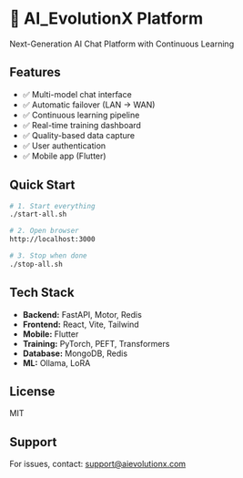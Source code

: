 # 🚀 AI_EvolutionX Platform

Next-Generation AI Chat Platform with Continuous Learning

## Features

- ✅ Multi-model chat interface
- ✅ Automatic failover (LAN → WAN)
- ✅ Continuous learning pipeline
- ✅ Real-time training dashboard
- ✅ Quality-based data capture
- ✅ User authentication
- ✅ Mobile app (Flutter)

## Quick Start
```bash
# 1. Start everything
./start-all.sh

# 2. Open browser
http://localhost:3000

# 3. Stop when done
./stop-all.sh
```

## Tech Stack

- **Backend:** FastAPI, Motor, Redis
- **Frontend:** React, Vite, Tailwind
- **Mobile:** Flutter
- **Training:** PyTorch, PEFT, Transformers
- **Database:** MongoDB, Redis
- **ML:** Ollama, LoRA

## License

MIT

## Support

For issues, contact: support@aievolutionx.com
